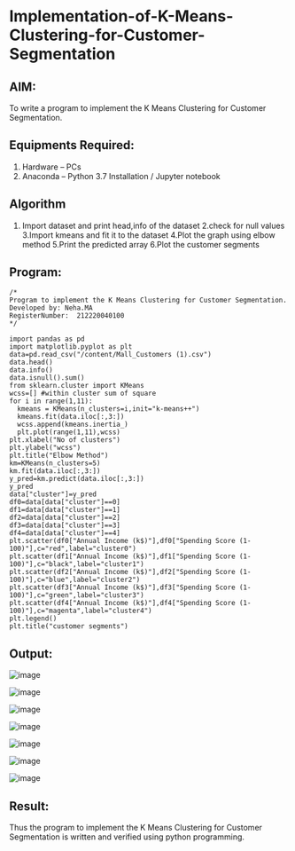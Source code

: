 # Implementation-of-K-Means-Clustering-for-Customer-Segmentation

## AIM:
To write a program to implement the K Means Clustering for Customer Segmentation.

## Equipments Required:
1. Hardware – PCs
2. Anaconda – Python 3.7 Installation / Jupyter notebook

## Algorithm
1. Import dataset and print head,info of the dataset
2.check for null values
3.Import kmeans and fit it to the dataset
4.Plot the graph using elbow method
5.Print the predicted array
6.Plot the customer segments

## Program:
```
/*
Program to implement the K Means Clustering for Customer Segmentation.
Developed by: Neha.MA
RegisterNumber:  212220040100
*/

import pandas as pd
import matplotlib.pyplot as plt
data=pd.read_csv("/content/Mall_Customers (1).csv")
data.head()
data.info()
data.isnull().sum()
from sklearn.cluster import KMeans
wcss=[] #within cluster sum of square
for i in range(1,11):
  kmeans = KMeans(n_clusters=i,init="k-means++")
  kmeans.fit(data.iloc[:,3:])
  wcss.append(kmeans.inertia_)
  plt.plot(range(1,11),wcss)
plt.xlabel("No of clusters")
plt.ylabel("wcss")
plt.title("Elbow Method")
km=KMeans(n_clusters=5)
km.fit(data.iloc[:,3:])
y_pred=km.predict(data.iloc[:,3:])
y_pred
data["cluster"]=y_pred
df0=data[data["cluster"]==0]
df1=data[data["cluster"]==1]
df2=data[data["cluster"]==2]
df3=data[data["cluster"]==3]
df4=data[data["cluster"]==4]
plt.scatter(df0["Annual Income (k$)"],df0["Spending Score (1-100)"],c="red",label="cluster0")
plt.scatter(df1["Annual Income (k$)"],df1["Spending Score (1-100)"],c="black",label="cluster1")
plt.scatter(df2["Annual Income (k$)"],df2["Spending Score (1-100)"],c="blue",label="cluster2")
plt.scatter(df3["Annual Income (k$)"],df3["Spending Score (1-100)"],c="green",label="cluster3")
plt.scatter(df4["Annual Income (k$)"],df4["Spending Score (1-100)"],c="magenta",label="cluster4")
plt.legend()
plt.title("customer segments")
```

## Output:

![image](https://github.com/neha074/Implementation-of-K-Means-Clustering-for-Customer-Segmentation/assets/113016903/510ba1f3-df4b-4f92-81a6-93952d1db15f)


![image](https://github.com/neha074/Implementation-of-K-Means-Clustering-for-Customer-Segmentation/assets/113016903/ead3d8f3-48ee-4915-8b1b-4e7f08126124)



![image](https://github.com/neha074/Implementation-of-K-Means-Clustering-for-Customer-Segmentation/assets/113016903/6db3c7a1-f9a2-4576-8463-fa9eae083b80)


![image](https://github.com/neha074/Implementation-of-K-Means-Clustering-for-Customer-Segmentation/assets/113016903/0f83bfa8-b6ed-49a3-8248-1addc818c837)

![image](https://github.com/neha074/Implementation-of-K-Means-Clustering-for-Customer-Segmentation/assets/113016903/8c1af17f-b773-42c3-bc89-f280fcba3dfb)


![image](https://github.com/neha074/Implementation-of-K-Means-Clustering-for-Customer-Segmentation/assets/113016903/7265c909-80b3-4835-83a7-2787be129538)



![image](https://github.com/neha074/Implementation-of-K-Means-Clustering-for-Customer-Segmentation/assets/113016903/3e8fcb3b-03f2-4475-afd3-256a516b8e72)



## Result:
Thus the program to implement the K Means Clustering for Customer Segmentation is written and verified using python programming.
